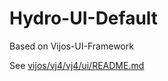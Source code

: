 # Hydro-UI-Default

Based on Vijos-UI-Framework

See [vijos/vj4/vj4/ui/README.md](https://github.com/vijos/vj4/blob/master/vj4/ui/README.md)
